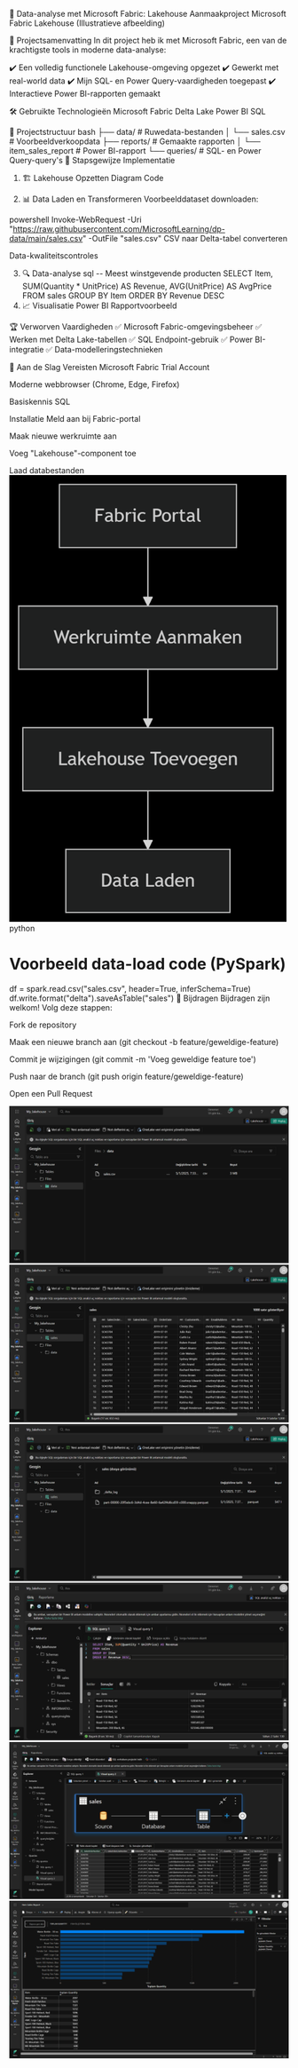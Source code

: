 🚀 Data-analyse met Microsoft Fabric: Lakehouse Aanmaakproject
Microsoft Fabric Lakehouse
(Illustratieve afbeelding)

🌟 Projectsamenvatting
In dit project heb ik met Microsoft Fabric, een van de krachtigste tools in moderne data-analyse:

✔️ Een volledig functionele Lakehouse-omgeving opgezet
✔️ Gewerkt met real-world data
✔️ Mijn SQL- en Power Query-vaardigheden toegepast
✔️ Interactieve Power BI-rapporten gemaakt

🛠️ Gebruikte Technologieën
Microsoft Fabric
Delta Lake
Power BI
SQL

📂 Projectstructuur
bash
├── data/                   # Ruwedata-bestanden
│   └── sales.csv           # Voorbeeldverkoopdata
├── reports/                # Gemaakte rapporten
│   └── item_sales_report   # Power BI-rapport
└── queries/                # SQL- en Power Query-query's
🎯 Stapsgewijze Implementatie
1. 🏗️ Lakehouse Opzetten
Diagram
Code




2. 📊 Data Laden en Transformeren
Voorbeelddataset downloaden:

powershell
Invoke-WebRequest -Uri "https://raw.githubusercontent.com/MicrosoftLearning/dp-data/main/sales.csv" -OutFile "sales.csv"
CSV naar Delta-tabel converteren

Data-kwaliteitscontroles

3. 🔍 Data-analyse
sql
-- Meest winstgevende producten
SELECT 
    Item, 
    SUM(Quantity * UnitPrice) AS Revenue,
    AVG(UnitPrice) AS AvgPrice
FROM sales
GROUP BY Item
ORDER BY Revenue DESC
4. 📈 Visualisatie
Power BI Rapportvoorbeeld

🏆 Verworven Vaardigheden
✅ Microsoft Fabric-omgevingsbeheer
✅ Werken met Delta Lake-tabellen
✅ SQL Endpoint-gebruik
✅ Power BI-integratie
✅ Data-modelleringstechnieken

🚦 Aan de Slag
Vereisten
Microsoft Fabric Trial Account

Moderne webbrowser (Chrome, Edge, Firefox)

Basiskennis SQL

Installatie
Meld aan bij Fabric-portal

Maak nieuwe werkruimte aan

Voeg "Lakehouse"-component toe

Laad databestanden
<img src="./images/diagram.png" alt="Diyagram açıklaması" width="500">
python
# Voorbeeld data-load code (PySpark)
df = spark.read.csv("sales.csv", header=True, inferSchema=True)
df.write.format("delta").saveAsTable("sales")
🤝 Bijdragen
Bijdragen zijn welkom! Volg deze stappen:

Fork de repository

Maak een nieuwe branch aan (git checkout -b feature/geweldige-feature)

Commit je wijzigingen (git commit -m 'Voeg geweldige feature toe')

Push naar de branch (git push origin feature/geweldige-feature)

Open een Pull Request

![1](./images/1.png)
![2](./images/2.png)
![3](./images/3.png)
![4](./images/4.png)
![5](./images/5.png)
![6](./images/6.png)


